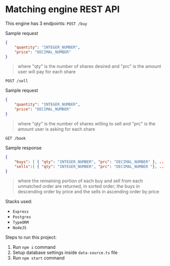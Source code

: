 # Matching engine REST API

This engine has 3 endpoints:
`POST /buy`

Sample request
```json
{
	"quantity": "INTEGER_NUMBER",
	"price": "DECIMAL_NUMBER"
}
```

> where "qty" is the number of shares desired and "prc" is the amount user will pay for each share

`POST /sell`

Sample request
```json
{
	"quantity": "INTEGER_NUMBER",
	"price": "DECIMAL_NUMBER"
}
```

> where "qty" is the number of shares willing to sell and "prc" is the amount user is asking for each share

`GET /book`

Sample response

```json
{
	"buys": [ { "qty": "INTEGER_NUMBER", "prc": "DECIMAL_NUMBER" }, ... ],
	"sells":[ { "qty": "INTEGER_NUMBER", "prc": "DECIMAL_NUMBER "}, ... ] 
}
```

> where the remaining portion of each buy and sell from each unmatched order are returned, in sorted order; the buys in descending order by price and the sells in ascending order by price

Stacks used:
- `Express`
- `Postgres`
- `TypeORM`
- `NodeJS`

Steps to run this project:

1. Run `npm i` command
2. Setup database settings inside `data-source.ts` file
3. Run `npm start` command
